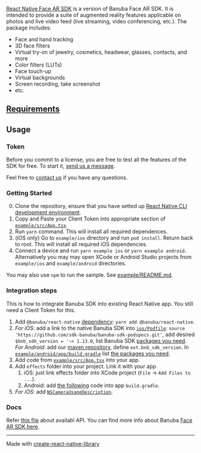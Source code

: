 [React Native Face AR SDK](https://www.banuba.com/facear-sdk/face-filters) is 
a version of Banuba Face AR SDK. It is intended to provide a suite of augmented 
reality features applicable on photos and live video feed (live streaming, 
video conferencing, etc.). The package includes:

* Face and hand tracking
* 3D face filters
* Virtual try-on of jewelry, cosmetics, headwear, glasses, contacts, and more
* Color filters (LUTs)
* Face touch-up
* Virtual backgrounds
* Screen recording, take screenshot
* etc.

## [Requirements](https://docs.banuba.com/face-ar-sdk-v1/overview/system_requirements)

## Usage

### Token
Before you commit to a license, you are free to test all the features of the SDK for free. To start it, [send us a message](https://www.banuba.com/facear-sdk/face-filters#form).  


Feel free to [contact us](https://docs.banuba.com/face-ar-sdk-v1/support) if you have any questions.

### Getting Started

0. Clone the repository, ensure that you have setted up [React Native CLI development environment](https://reactnative.dev/docs/environment-setup).
1. Copy and Paste your Client Token into appropriate section of [`example/src/App.tsx`](example/src/App.tsx#L18).
2. Run `yarn` command. This will install all required dependences.
3. (iOS only) Go to `example/ios` directory and run `pod install`. Return back to root. This will install all required iOS dependencies.
4. Connect a device and run `yarn example ios` or `yarn example android`. Alternatively you may may open XCode or Android Studio projects from
`example/ios` and `example/android` directories.

You may also use `npm` to run the sample. See [example/README.md](example/README.md).

### Integration steps

This is how to integrate Banuba SDK into existing React Native app. You still need a Client Token for this.

1. Add `@banuba/react-native` [dependency](https://www.npmjs.com/package/@banuba/react-native): `yarn add @banuba/react-native`.
2. *For iOS*: add a link to the native Banuba SDK into [`ios/Podfile`](example/ios/Podfile#L13): `source 'https://github.com/sdk-banuba/banuba-sdk-podspecs.git'`,
add desired `$bnb_sdk_version = '~> 1.13.0`, list Banuba SDK [packages you need](https://docs.banuba.com/face-ar-sdk-v1/core/tutorials/using_packages/).
*For Android*: add our [maven repository](example/android/build.gradle#L13), define `ext.bnb_sdk_version`. 
In [`example/android/app/build.gradle`](example/android/app/build.gradle) list [the packages you need](https://docs.banuba.com/face-ar-sdk-v1/core/tutorials/using_packages/).
3. Add code from [`example/src/App.tsx`](example/src/App.tsx) into your app.
4. Add `effects` folder into your project. Link it with your app
    1. iOS: just link effects folder into XCode project (`File` -> `Add Files to ...`).
    2. Android: add [the following](example/android/app/build.gradle#L132) code into app `build.gradle`. 
5. *For iOS*: add [`NSCameraUsageDescription`](example/ios/ReactNativeExample/Info.plist#L34).

### Docs
Refer [this file](src/index.tsx) about availabl API. You can find more info about Banuba [Face AR SDK here](https://docs.banuba.com/). 

---

Made with [create-react-native-library](https://github.com/callstack/react-native-builder-bob)
